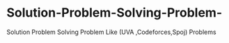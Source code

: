 # Solution-Problem-Solving-Problem-
Solution Problem Solving Problem  Like (UVA ,Codeforces,Spoj) Problems
